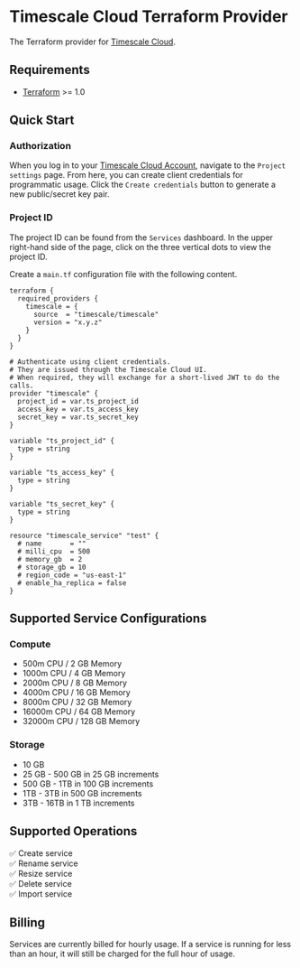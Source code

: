 # Timescale Cloud Terraform Provider
The Terraform provider for [Timescale Cloud](https://www.timescale.com/cloud).

## Requirements
- [Terraform](https://www.terraform.io/downloads.html) >= 1.0

## Quick Start

### Authorization
When you log in to your [Timescale Cloud Account](https://console.cloud.timescale.com/), navigate to the `Project settings` page.
From here, you can create client credentials for programmatic usage. Click the `Create credentials` button to generate a new public/secret key pair.

### Project ID
The project ID can be found from the `Services` dashboard. In the upper right-hand side of the page, click on the three vertical dots to view the project ID.

Create a `main.tf` configuration file with the following content.
```hcl
terraform {
  required_providers {
    timescale = {
      source  = "timescale/timescale"
      version = "x.y.z"
    }
  }
}

# Authenticate using client credentials.
# They are issued through the Timescale Cloud UI.
# When required, they will exchange for a short-lived JWT to do the calls.
provider "timescale" {
  project_id = var.ts_project_id
  access_key = var.ts_access_key
  secret_key = var.ts_secret_key
}

variable "ts_project_id" {
  type = string
}

variable "ts_access_key" {
  type = string
}

variable "ts_secret_key" {
  type = string
}

resource "timescale_service" "test" {
  # name       = ""
  # milli_cpu  = 500
  # memory_gb  = 2
  # storage_gb = 10
  # region_code = "us-east-1"
  # enable_ha_replica = false
}
```

## Supported Service Configurations
### Compute
- 500m CPU / 2 GB Memory
- 1000m CPU / 4 GB Memory
- 2000m CPU / 8 GB Memory
- 4000m CPU / 16 GB Memory
- 8000m CPU / 32 GB Memory
- 16000m CPU / 64 GB Memory
- 32000m CPU / 128 GB Memory

### Storage
- 10 GB
- 25 GB - 500 GB in 25 GB increments
- 500 GB - 1TB in 100 GB increments
- 1TB - 3TB in 500 GB increments
- 3TB - 16TB in 1 TB increments

## Supported Operations
✅ Create service <br />
✅ Rename service <br />
✅ Resize service <br />
✅ Delete service <br />
✅ Import service <br />

## Billing
Services are currently billed for hourly usage. If a service is running for less than an hour,
it will still be charged for the full hour of usage.
